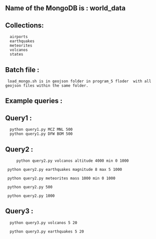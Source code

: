 
## Name of the MongoDB is   :   world_data

## Collections:

      airports 
      earthquakes
      meteorites
      volcanos
      states


## Batch file : 
     load_mongo.sh is in geojson folder in program_5 floder  with all geojson files within the same folder.

## Example queries :

## Query1 : 
      python query1.py MCZ MNL 500
      python query1.py DFW BOM 500


## Query2 : 
      	 python query2.py volcanos altitude 4000 min 0 1000		  
			
	 python query2.py earthquakes magnitude 8 max 5 1000		  	

	 python query2.py meteorites mass 1000 min 0 1000	

	 python query2.py 500

	 python query2.py 1000


## Query3 : 
      python query3.py volcanos 5 20
		
      python query3.py earthquakes 5 20
		 
		 

		 
